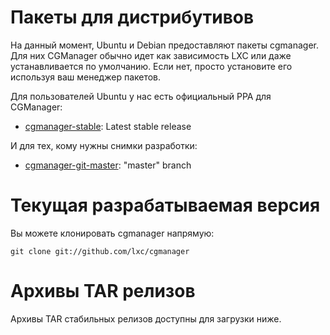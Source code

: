
# Пакеты для дистрибутивов
На данный момент, Ubuntu и Debian предоставляют пакеты cgmanager.
Для них CGManager обычно идет как зависимость LXC или даже устанавливается по умолчанию.
Если нет, просто установите его используя ваш менеджер пакетов.

Для пользователей Ubuntu у нас есть официальный PPA для CGManager:

 * [cgmanager-stable](https://launchpad.net/~ubuntu-lxc/+archive/cgmanager-stable): Latest stable release

И для тех, кому нужны снимки разработки:

 * [cgmanager-git-master](https://launchpad.net/~ubuntu-lxc/+archive/cgmanager-git-master): "master" branch

# Текущая разрабатываемая версия

Вы можете клонировать cgmanager напрямую:

    git clone git://github.com/lxc/cgmanager

# Архивы TAR релизов

Архивы TAR стабильных релизов доступны для загрузки ниже.
